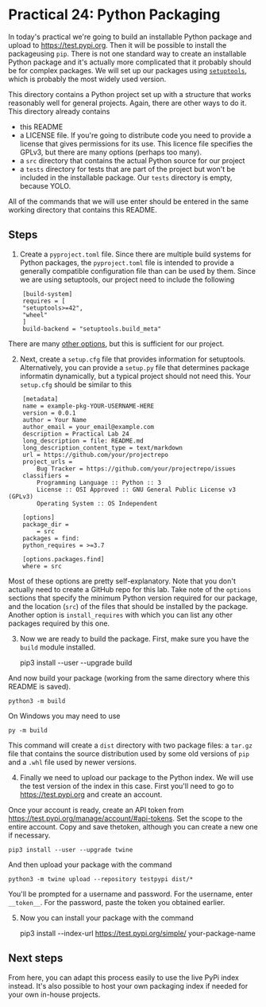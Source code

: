 
# Practical  24: Python Packaging 

In today's practical we're going to build an installable Python package and 
upload to https://test.pypi.org. Then it will be possible to install the packageusing `pip`. There is not one standard way to create an installable Python package and it's actually more complicated that it probably should be for complex packages. We will set up our packages using [`setuptools`](https://setuptools.readthedocs.io/en/latest/index.html), which is probably the most widely used version.

This directory contains a Python project set up with a structure that works reasonably well for general projects. Again, there are other ways to do it. This directory already contains

  - this README
  - a LICENSE file. If you're going to distribute code you need to provide a license that gives permissions for its use. This licence file specifies the GPLv3, but there are many options (perhaps too many).
  - a `src` directory that contains the actual Python source for our project
  - a `tests` directory for tests that are part of the project but won't be included in the installable package. Our `tests` directory is empty, because YOLO.

All of the commands that we will use enter should be entered in the same working directory that contains this README.

## Steps

1. Create a `pyproject.toml` file. Since there are multiple build systems for Python packages, the `pyproject.toml` file is intended to provide a generally compatible configuration file than can be used by them. Since we are using setuptools, our project need to include the following

```
    [build-system]
    requires = [
    "setuptools>=42",
    "wheel"
    ]
    build-backend = "setuptools.build_meta"
```

There are many [other options](https://martin-thoma.com/pyproject-toml/), but this is sufficient for our project.

2. Next, create a `setup.cfg` file that provides information for setuptools. Alternatively, you can  provide a `setup.py` file that determines package informatin dynamically, but a typical project should not need this. Your `setup.cfg` should be similar to this

```
    [metadata]
    name = example-pkg-YOUR-USERNAME-HERE
    version = 0.0.1
    author = Your Name
    author_email = your_email@example.com
    description = Practical Lab 24 
    long_description = file: README.md
    long_description_content_type = text/markdown
    url = https://github.com/your/projectrepo
    project_urls =
        Bug Tracker = https://github.com/your/projectrepo/issues
    classifiers =
        Programming Language :: Python :: 3
        License :: OSI Approved :: GNU General Public License v3 (GPLv3)
        Operating System :: OS Independent

    [options]
    package_dir =
        = src
    packages = find:
    python_requires = >=3.7

    [options.packages.find]
    where = src
```

Most of these options are pretty self-explanatory. Note that you don't actually need to create a GitHub repo for this lab. Take note of the `options` sections that specify the minimum Python version required for our package, and the location (`src`) of the files that should be installed by the package. Another option is `install_requires` with which you can list any other packages required by this one.

3. Now we are ready to build the package. First, make sure you have the `build` module installed.


    pip3 install --user --upgrade build

And now build your package (working from the same directory where this README is saved).

    python3 -m build

On Windows you may need to use 

    py -m build

This command will create a `dist` directory with two package files: a `tar.gz` file that contains the source distribution used by some old versions of `pip` and a `.whl` file used by newer versions.

4. Finally we need to upload our package to the Python index. We will use the test version of the index in this case. First you'll need to go to https://test.pypi.org and create an account.

Once your account is ready, create an API token from https://test.pypi.org/manage/account/#api-tokens. Set the scope to the entire account.  Copy and save thetoken, although you can create a new one if necessary.

    pip3 install --user --upgrade twine

And then upload your package with the command

    python3 -m twine upload --repository testpypi dist/*

You'll be prompted for a username and password. For the username, enter `__token__`. For the password, paste the token you obtained earlier.

5. Now you can install your package with the command


    pip3 install --index-url https://test.pypi.org/simple/ your-package-name

## Next steps
From here, you can adapt this process easily to use the live PyPi index instead. It's also possible to host your own packaging index if needed for your own in-house projects.

